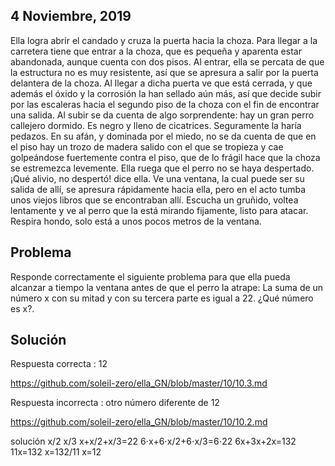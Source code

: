 ## 4 Noviembre, 2019

Ella logra abrir el candado y cruza la puerta hacia la choza. Para llegar a la carretera tiene que entrar a la choza, que es pequeña y aparenta estar abandonada, aunque cuenta con dos pisos. Al entrar, ella se percata de que la estructura no es muy resistente, así que se apresura a salir por la puerta delantera de la choza. Al llegar a dicha puerta ve que está cerrada, y que además el óxido y la corrosión la han sellado aún más, así que decide subir por las escaleras hacia el segundo piso de la choza con el fin de encontrar una salida. Al subir se da cuenta de algo sorprendente: hay un gran perro callejero dormido. Es negro y lleno de cicatrices. Seguramente la haría pedazos. En su afán, y dominada por el miedo, no se da cuenta de que en el piso hay un trozo de madera salido con el que se tropieza y cae golpeándose fuertemente contra el piso, que de lo frágil hace que la choza se estremezca levemente. Ella ruega que el perro no se haya despertado. ¡Qué alivio, no despertó! dice ella. Ve una ventana, la cual puede ser su salida de allí, se apresura rápidamente hacia ella, pero en el acto tumba unos viejos libros que se encontraban allí. Escucha un gruñido, voltea lentamente y ve al perro que la está mirando fijamente, listo para atacar. Respira hondo, solo está a unos pocos metros de la ventana.

## Problema ##
Responde correctamente el siguiente problema para que ella pueda alcanzar a tiempo la ventana antes de que el perro la atrape:
La suma de un número x con su mitad y con su tercera parte es igual a 22. ¿Qué número es x?.

## Solución ##

Respuesta correcta : 12

https://github.com/soleil-zero/ella_GN/blob/master/10/10.3.md

Respuesta incorrecta : otro número diferente de 12 

https://github.com/soleil-zero/ella_GN/blob/master/10/10.2.md

solución
x/2
x/3
x+x/2+x/3=22
6⋅x+6⋅x/2+6⋅x/3=6⋅22
6x+3x+2x=132
11x=132
x=132/11
x=12
